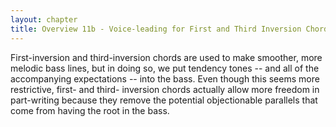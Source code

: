 ```yaml
---
layout: chapter
title: Overview 11b - Voice-leading for First and Third Inversion Chords
---
```


First-inversion and third-inversion chords are used to make smoother, more melodic bass lines, but in doing so, we put tendency tones -- and all of the accompanying expectations -- into the bass. Even though this seems more restrictive, first- and third- inversion chords actually allow more freedom in part-writing because they remove the potential objectionable parallels that come from having the root in the bass.
